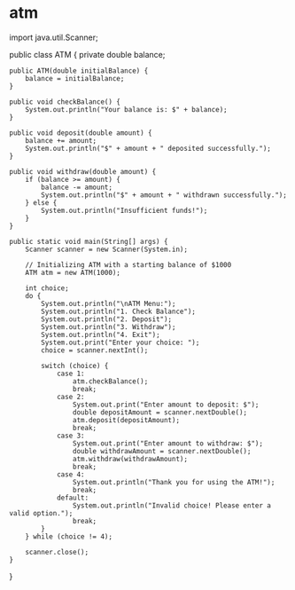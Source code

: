 # atm
import java.util.Scanner;

public class ATM {
    private double balance;
    
    public ATM(double initialBalance) {
        balance = initialBalance;
    }
    
    public void checkBalance() {
        System.out.println("Your balance is: $" + balance);
    }
    
    public void deposit(double amount) {
        balance += amount;
        System.out.println("$" + amount + " deposited successfully.");
    }
    
    public void withdraw(double amount) {
        if (balance >= amount) {
            balance -= amount;
            System.out.println("$" + amount + " withdrawn successfully.");
        } else {
            System.out.println("Insufficient funds!");
        }
    }
    
    public static void main(String[] args) {
        Scanner scanner = new Scanner(System.in);
        
        // Initializing ATM with a starting balance of $1000
        ATM atm = new ATM(1000);
        
        int choice;
        do {
            System.out.println("\nATM Menu:");
            System.out.println("1. Check Balance");
            System.out.println("2. Deposit");
            System.out.println("3. Withdraw");
            System.out.println("4. Exit");
            System.out.print("Enter your choice: ");
            choice = scanner.nextInt();
            
            switch (choice) {
                case 1:
                    atm.checkBalance();
                    break;
                case 2:
                    System.out.print("Enter amount to deposit: $");
                    double depositAmount = scanner.nextDouble();
                    atm.deposit(depositAmount);
                    break;
                case 3:
                    System.out.print("Enter amount to withdraw: $");
                    double withdrawAmount = scanner.nextDouble();
                    atm.withdraw(withdrawAmount);
                    break;
                case 4:
                    System.out.println("Thank you for using the ATM!");
                    break;
                default:
                    System.out.println("Invalid choice! Please enter a valid option.");
                    break;
            }
        } while (choice != 4);
        
        scanner.close();
    }
}

